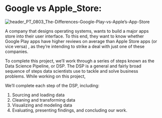 # Google vs Apple_Store: 

![header_PT_0803_The-Differences-Google-Play-vs-Apple’s-App-Store](https://user-images.githubusercontent.com/67468718/103197528-0a028480-489b-11eb-9892-681d69c351c8.jpg)

A company that designs operating systems, wants to build a major apps store into their user interface. To this end, they want to know whether Google Play
apps have higher reviews on average than Apple Store apps (or vice versa) , as they’re intending to strike a deal with just one of these companies. 

To complete this project, we’ll work through a series of steps known as the Data Science Pipeline, or DSP. The DSP is a general and fairly broad sequence of steps data
scientists use to tackle and solve business problems. While working on this project,

We’ll complete each step of the DSP, including:
 1. Sourcing and loading data
 2. Cleaning and transforming data
 3. Visualizing and modeling data
 4. Evaluating, presenting findings, and concluding our work.

